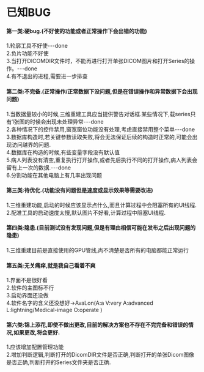 已知BUG
====


#### 第一类:硬bug.(不好使的功能或者正常操作下会出错的功能)
1.轮廓工具不好使---done<br>
2.负片功能不好使<br>
3.当打开DICOMDIR文件时，不能再进行打开单张DICOM图片和打开Series的操作。---done<br>
4.有不退出的进程,需要进一步排查<br>


#### 第二类:不完备.(正常操作/正常数据下没问题,但是在错误操作和异常数据下会出现问题)
1.当数据量较小的时候,三维重建工具应当提供警告对话框.某些情况下,载series只有1张图的时候会出现未处理异常---done<br>
2.各种情况下的控件禁用,窗宽窗位功能没有处理,考虑直接禁用整个菜单---done<br>
3.数据库构造时,若关键参数读取失败,将会无法保证后续的构造时正常的,可能会出现访问越界的问题.<br>
4.数据库在构造的时候,有些变量字段没有默认值<br>
5.病人列表没有清空,重复执行打开操作,或者先后执行不同的打开操作,病人列表会留有上一次的数据.---done<br>
6.分割功能在其他电脑上有几率出现问题<br>


#### 第三类:待优化.(功能没有问题但是速度或显示效果等需要改进)
1.三维重建功能,启动的时候应该显示点什么,而且计算过程中会阻塞所有的UI线程.<br>
2.配准工具的启动速度太慢,默认图片不好看,计算过程中阻塞UI线程.<br>


#### 第四类:隐患.(目前测试没有发现问题,但是有理由相信可能在发布之后出现问题的隐患)<br>
1.三维重建目前是直接使用的GPU管线,尚不清楚是否所有的电脑都能正常运行<br>


#### 第五类:无关痛痒,就是我自己看着不爽
1.界面不是很好看<br>
2.软件的主图标不行<br>
3.启动界面还没做<br>
4.软件名字的含义还没想好->AvaLon(A:a V:very A:advanced L:lightning/Medical-image O:operate )<br>

#### 第六类:锦上添花,即使不做出更改,目前的解决方案也不存在不完完备和错误的情况,如果更改,将会更好.
1.应该增加配置管理功能<br>
2.增加判断逻辑,判断打开的DicomDIR文件是否正确,判断打开的单张Dicom图像是否正确,判断打开的Series文件夹是否正确.
